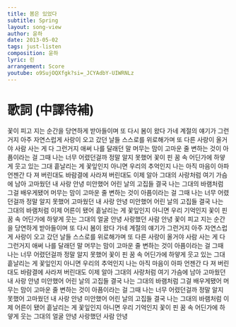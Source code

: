 ```yaml
---
title: 봄은 있었다
subtitle: Spring
layout: song-view
author: 윤하
date: 2013-05-02
tags: just-listen
composition: 윤하
lyric: 린
arrangement: Score
youtube: o9SujOQXfgk?si=_JCYAdbY-UIWRNLz
---
```


# 歌詞 (中譯待補)

꽃이 피고 지는 순간을
당연하게 받아들이며
또 다시 봄이 왔다 가네
계절의 얘기가 그런거지
아주 자연스럽게
사랑이 오고 갔던 날들
스스로를 위로해가며
또 다른 사랑이 올거야
사람 사는 게 다 그런거지
애써 나를 달래던 말
머무는 맘이 고마운 줄
변하는 것이 아픔이라는 걸
그때 나는 너무 어렸던걸까
정말 알지 못했어
꽃이 핀 꿈 속 어딘가에
하얗게 웃고 있는 그대
흩날리는 게 꽃잎인지
아니면 우리의 추억인지
나는 아직 마음이 아파
언젠간 다 져 버린대도
바람결에 사라져 버린대도
이제 알아 그대의 사랑처럼
여기 가슴에 남아
고마웠던 내 사랑 안녕
미안했어 어린 날의 고집들
결국 나는 그대의 바램처럼
그걸 배우게됐어
머무는 맘이 고마운 줄
변하는 것이 아픔이라는 걸
그때 나는 너무 어렸던걸까
정말 알지 못했어
고마웠던 내 사랑 안녕
미안했어 어린 날의 고집들
결국 나는 그대의 바램처럼
이제 어른이 됐어
흩날리는 게 꽃잎인지
아니면 우리 기억인지
꽃이 핀 꿈 속 어딘가에
하얗게 웃는 그대의 얼굴
안녕 사랑했던 사람 안녕
꽃이 피고 지는 순간을
당연하게 받아들이며
또 다시 봄이 왔다 가네
계절의 얘기가 그런거지
아주 자연스럽게
사랑이 오고 갔던 날들
스스로를 위로해가며
또 다른 사랑이 올거야
사람 사는 게 다 그런거지
애써 나를 달래던 말
머무는 맘이 고마운 줄
변하는 것이 아픔이라는 걸
그때 나는 너무 어렸던걸까
정말 알지 못했어
꽃이 핀 꿈 속 어딘가에
하얗게 웃고 있는 그대
흩날리는 게 꽃잎인지
아니면 우리의 추억인지
나는 아직 마음이 아파
언젠간 다 져 버린대도
바람결에 사라져 버린대도
이제 알아 그대의 사랑처럼
여기 가슴에 남아
고마웠던 내 사랑 안녕
미안했어 어린 날의 고집들
결국 나는 그대의 바램처럼
그걸 배우게됐어
머무는 맘이 고마운 줄
변하는 것이 아픔이라는 걸
그때 나는 너무 어렸던걸까
정말 알지 못했어
고마웠던 내 사랑 안녕
미안했어 어린 날의 고집들
결국 나는 그대의 바램처럼
이제 어른이 됐어
흩날리는 게 꽃잎인지
아니면 우리 기억인지
꽃이 핀 꿈 속 어딘가에
하얗게 웃는 그대의 얼굴
안녕 사랑했던 사람 안녕
